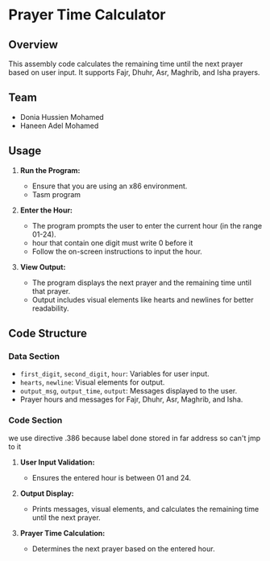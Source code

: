 # Prayer Time Calculator

## Overview

This assembly code calculates the remaining time until the next prayer based on user input. It supports Fajr, Dhuhr, Asr, Maghrib, and Isha prayers.

## Team
- Donia Hussien Mohamed
- Haneen Adel Mohamed 

## Usage

1. **Run the Program:**
   - Ensure that you are using an x86 environment.
   - Tasm program

2. **Enter the Hour:**
   - The program prompts the user to enter the current hour (in the range 01-24).
   - hour that contain one digit must write 0 before it 
   - Follow the on-screen instructions to input the hour.

3. **View Output:**
   - The program displays the next prayer and the remaining time until that prayer.
   - Output includes visual elements like hearts and newlines for better readability.

## Code Structure

### Data Section

- `first_digit`, `second_digit`, `hour`: Variables for user input.
- `hearts`, `newline`: Visual elements for output.
- `output_msg`, `output_time`, `output`: Messages displayed to the user.
- Prayer hours and messages for Fajr, Dhuhr, Asr, Maghrib, and Isha.

### Code Section
we use directive .386  because label done stored in far address so can't jmp to it 
1. **User Input Validation:**
   - Ensures the entered hour is between 01 and 24.

2. **Output Display:**
   - Prints messages, visual elements, and calculates the remaining time until the next prayer.

3. **Prayer Time Calculation:**
   - Determines the next prayer based on the entered hour.


